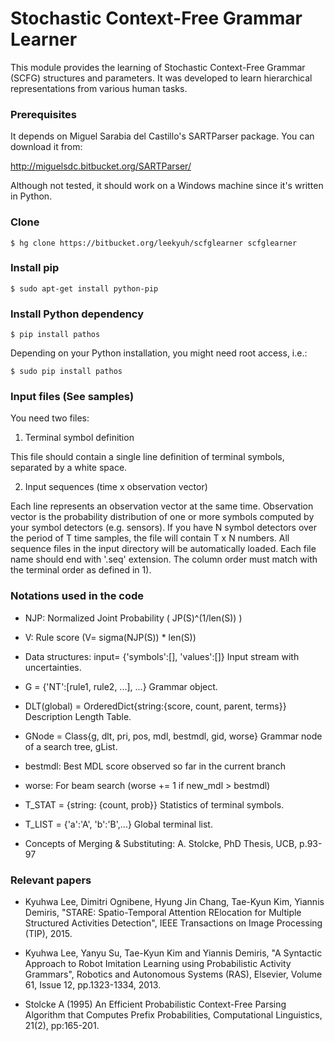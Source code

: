 # Stochastic Context-Free Grammar Learner

This module provides the learning of Stochastic Context-Free Grammar (SCFG) structures and parameters.
It was developed to learn hierarchical representations from various human tasks.

### Prerequisites

It depends on Miguel Sarabia del Castillo's SARTParser package. You can download it from:

http://miguelsdc.bitbucket.org/SARTParser/

Although not tested, it should work on a Windows machine since it's written in Python.


### Clone

```
$ hg clone https://bitbucket.org/leekyuh/scfglearner scfglearner
```


### Install pip


```
$ sudo apt-get install python-pip
```


### Install Python dependency


```
$ pip install pathos
```

Depending on your Python installation, you might need root access, i.e.:


```
$ sudo pip install pathos
```


### Input files (See samples)

You need two files:

1) Terminal symbol definition

This file should contain a single line definition of terminal symbols, separated by a white space.

2) Input sequences (time x observation vector)

Each line represents an observation vector at the same time. 
Observation vector is the probability distribution of one or more symbols computed by your symbol detectors (e.g. sensors). If you have N symbol detectors over the period of T time samples, the file will contain T x N numbers.
All sequence files in the input directory will be automatically loaded.
Each file name should end with '.seq' extension.
The column order must match with the terminal order as defined in 1).


### Notations used in the code

- NJP: Normalized Joint Probability ( JP(S)^(1/len(S)) )

- V: Rule score (V= sigma(NJP(S)) * len(S))

- Data structures:
input= {'symbols':[], 'values':[]}
 Input stream with uncertainties.

- G = {'NT':[rule1, rule2, ...], ...}
 Grammar object.

- DLT(global) = OrderedDict{string:{score, count, parent, terms}}
 Description Length Table.

- GNode = Class{g, dlt, pri, pos, mdl, bestmdl, gid, worse}
 Grammar node of a search tree, gList.
 
 - bestmdl: Best MDL score observed so far in the current branch
 
 - worse: For beam search (worse += 1 if new_mdl > bestmdl)

- T_STAT = {string: {count, prob}}
Statistics of terminal symbols.

- T_LIST = {'a':'A', 'b':'B',...}
 Global terminal list.

- Concepts of Merging & Substituting:
A. Stolcke, PhD Thesis, UCB, p.93-97


### Relevant papers

* Kyuhwa Lee, Dimitri Ognibene, Hyung Jin Chang, Tae-Kyun Kim, Yiannis Demiris, "STARE: Spatio-Temporal Attention RElocation for Multiple Structured Activities Detection", IEEE Transactions on Image Processing (TIP), 2015.

* Kyuhwa Lee, Yanyu Su, Tae-Kyun Kim and Yiannis Demiris, "A Syntactic Approach to Robot Imitation Learning using Probabilistic Activity Grammars", Robotics and Autonomous Systems (RAS), Elsevier, Volume 61, Issue 12, pp.1323-1334, 2013.

* Stolcke A (1995) An Efficient Probabilistic Context-Free Parsing Algorithm that Computes Prefix Probabilities, Computational Linguistics, 21(2), pp:165-201.
